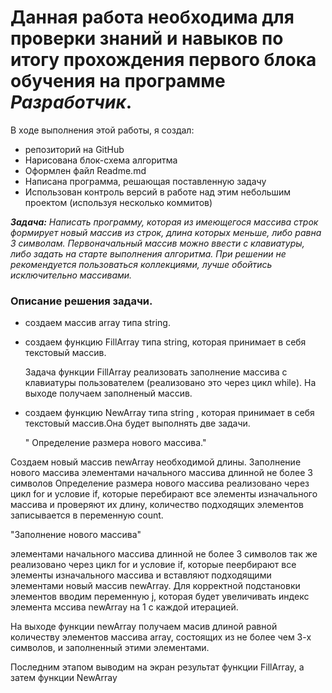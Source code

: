 # Данная работа необходимa для проверки знаний и навыков по итогу прохождения первого блока обучения на программе *Разработчик*.

В ходе выполнения этой работы, я создал:
- репозиторий на GitHub
- Нарисована блок-схема алгоритма
- Оформлен файл Readme.md
- Написана программа, решающая поставленную задачу
- Использован контроль версий в работе над этим небольшим проектом (используя несколько коммитов)

***Задача:*** *Написать программу, которая из имеющегося массива строк формирует новый массив из строк, длина которых меньше, либо равна 3 символам. Первоначальный массив можно ввести с клавиатуры, либо задать на старте выполнения алгоритма. При решении не рекомендуется пользоваться коллекциями, лучше обойтись исключительно массивами.*
### Описание решения задачи.
- создаем массив array типа string.
- создаем функцию FillArray типа string, которая принимает в себя текстовый массив. 

     Задача функции FillArray реализовать заполнение массива с клавиатуры пользователем (реализовано это через цикл while). На выходе получаем заполненый массив.

- создаем функцию NewArray типа string , которая принимает в себя текстовый массив.Она будет выполнять две задачи.

    " Определение размера нового массива."

Создаем новый массив newArray необходимой длины.
Заполнение нового массива элементами начального массива длинной не более 3 символов
Определение размера нового массива реализовано через цикл for и условие if, которые перебирают все элементы изначального массива и проверяют их длину, количество подходящих элементов записывается в переменную count.

   "Заполнение нового массива" 

элементами начального массива длинной не более 3 символов так же реализовано через цикл for и условие if, которые пеербирают все элементы изначального массива и вставляют подходящими элементами новый массив newArray. Для корректной подстановки элементов вводим переменную j, которая будет увеличивать индекс элемента мссива newArray на 1 с каждой итерацией.

На выходе функции newArray получаем масив длиной равной количеству элементов массива array, состоящих из не более чем 3-х символов, и заполненный этими элементами.

Последним этапом выводим на экран результат функции FillArray, а затем функции NewArray